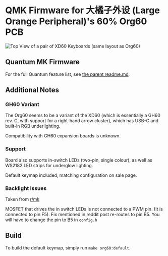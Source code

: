 # QMK Firmware for 大橘子外设 (Large Orange Peripheral)'s 60% Org60 PCB

![Top View of a pair of XD60 Keyboards (same layout as Org60)](https://i.imgur.com/3Jq2743h.jpg)


## Quantum MK Firmware
For the full Quantum feature list, see [the parent readme.md](/readme.md).

## Additional Notes

### GH60 Variant
The Org60 seems to be a variant of the XD60 (which is essentially a GH60 rev. C, with support for a right-hand arrow cluster), which has USB-C and built-in RGB underlighting.

Compatibility with GH60 expansion boards is unknown.

### Support
Board also supports in-switch LEDs (two-pin, single colour), as well as WS2182 LED strips for underglow lighting.

Default keymap included, matching configuration on sale page.

### Backlight Issues
Taken from [r/mk](https://www.reddit.com/r/MechanicalKeyboards/comments/6xsd5c/modification_discovered_the_org60_pcb_has_a/)

MOSFET that drives the in switch LEDs is not connected to a PWM pin. (It is connected to pin F5). Fix mentioned in reddit post re-routes to pin B5. You will have to change the pin to B5 in `config.h`

## Build
To build the default keymap, simply run `make org60:default`.